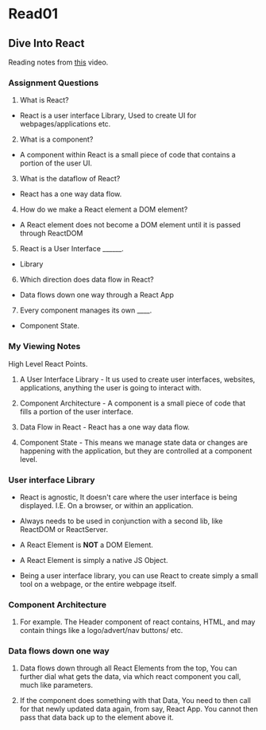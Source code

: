 # Read01

## Dive Into React

Reading notes from [this](https://www.youtube.com/watch?v=FRjlF74_EZk) video.

### Assignment Questions

1. What is React?

- React is a user interface Library, Used to create UI for webpages/applications etc.

2. What is a component?

- A component within React is a small piece of code that contains a portion of the user UI.

3. What is the dataflow of React?

- React has a one way data flow.

4. How do we make a React element a DOM element?

- A React element does not become a DOM element until it is passed through ReactDOM

5. React is a User Interface ______.

- Library

6. Which direction does data flow in React?

- Data flows down one way through a React App

7. Every component manages its own ____.

- Component State.

### My Viewing Notes

High Level React Points.

  1. A User Interface Library
    - It us used to create user interfaces, websites, applications, anything the user is going to interact with.

  2. Component Architecture
    - A component is a small piece of code that fills a portion of the user interface.

  3. Data Flow in React
    - React has a one way data flow.

  4. Component State
    - This means we manage state data or changes are happening with the application, but they are controlled at a component level.

### User interface Library

- React is agnostic, It doesn't care where the user interface is being displayed. I.E. On a browser, or within an application.

- Always needs to be used in conjunction with a second lib, like ReactDOM or ReactServer.

- A React Element is **NOT** a DOM Element.

- A React Element is simply a native JS Object.

- Being a user interface library, you can use React to create simply a small tool on a webpage, or the entire webpage itself.

### Component Architecture

  1. For example. The Header component of react contains, HTML, and may contain things like a logo/advert/nav buttons/ etc.

### Data flows down one way

  1. Data flows down through all React Elements from the top, You can further dial what gets the data, via which react component you call, much like parameters.

  2. If the component does something with that Data, You need to then call for that newly updated data again, from say, React App. You cannot then pass that data back up to the element above it.
